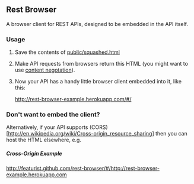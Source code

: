 ## Rest Browser

A browser client for REST APIs, designed to be embedded in the API itself.

### Usage

1. Save the contents of [public/squashed.html](public/squashed.html)

2. Make API requests from browsers return this HTML (you might want to use [content negotation](http://en.wikipedia.org/wiki/Content_negotiation)).

3. Now your API has a handy little browser client embedded into it, like this:

    http://rest-browser-example.herokuapp.com/#/


### Don't want to embed the client?

Alternatively, if your API supports (CORS)[http://en.wikipedia.org/wiki/Cross-origin_resource_sharing] then you can host the HTML elsewhere, e.g.

##### Cross-Origin Example
http://featurist.github.com/rest-browser/#/http://rest-browser-example.herokuapp.com
